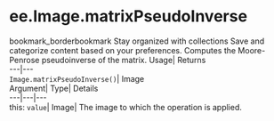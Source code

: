  
#  ee.Image.matrixPseudoInverse 
bookmark_borderbookmark Stay organized with collections  Save and categorize content based on your preferences. 
Computes the Moore-Penrose pseudoinverse of the matrix. 
Usage| Returns  
---|---  
`Image.matrixPseudoInverse()`| Image  
Argument| Type| Details  
---|---|---  
this: `value`| Image| The image to which the operation is applied.  
